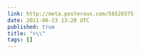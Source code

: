 ```yaml
---
link: http://meta.posterous.com/58526575
date: 2011-06-23 13:28 UTC
published: true
title: ">\\"
tags: []
---
```



